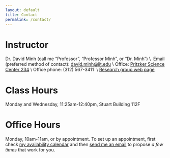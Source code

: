 ```yaml
---
layout: default
title: Contact
permalink: /contact/
---
```


# Instructor

Dr. David Minh (call me “Professor”, “Professor Minh”, or “Dr. Minh”) \\
 Email (preferred method of contact): <david.minh@iit.edu> \\
Office: [Pritzker Science Center 234](http://mypages.iit.edu/~dminh/Computational_Chemical_Biology/Visit.html) \\
Office phone: (312) 567-3411  \\
[Research group web page](mypages.iit.edu/~dminh/)

# Class Hours

Monday and Wednesday, 11:25am-12:40pm, Stuart Building 112F

# Office Hours

Monday, 10am-11am, or by appointment. To set up an appointment, first check [my availability calendar](https://calendar.google.com/calendar/embed?src=daveminh@gmail.com&ctz=America/Chicago) and then [send me an email](mailto:david.minh@iit.edu) to propose _a few times_ that work for you.
